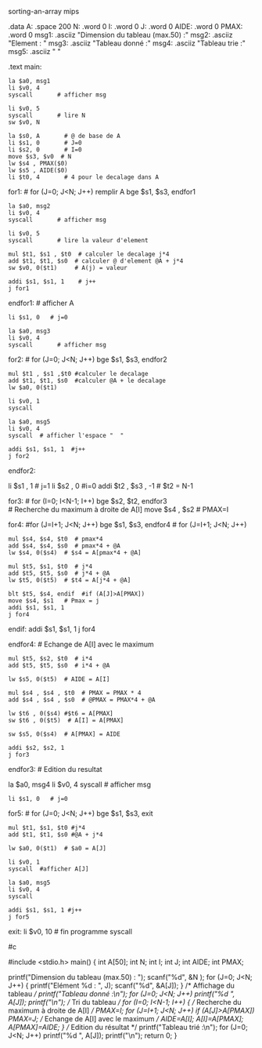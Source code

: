
 sorting-an-array
 mips
 
.data
A: .space 200
N: .word 0
I: .word 0
J: .word 0
AIDE: .word 0
PMAX: .word 0
msg1: .asciiz "Dimension du tableau (max.50) :"
msg2: .asciiz "Element : "
msg3: .asciiz "Tableau donné :"
msg4: .asciiz "Tableau trie :"
msg5: .asciiz " "

.text 
main:

    la $a0, msg1
    li $v0, 4
    syscall       # afficher msg

    li $v0, 5
    syscall       # lire N
    sw $v0, N

    la $s0, A       # @ de base de A
    li $s1, 0       # J=0
    li $s2, 0       # I=0
    move $s3, $v0  # N
    lw $s4 , PMAX($0)
    lw $s5 , AIDE($0)
    li $t0, 4       # 4 pour le decalage dans A


for1:  # for (J=0; J<N; J++)  remplir A
    bge $s1, $s3, endfor1

    la $a0, msg2
    li $v0, 4
    syscall       # afficher msg

    li $v0, 5
    syscall       # lire la valeur d'element

    mul $t1, $s1 , $t0  # calculer le decalage j*4
    add $t1, $t1, $s0  # calculer @ d'element @A + j*4
    sw $v0, 0($t1)     # A(j) = valeur

    addi $s1, $s1, 1    # j++
    j for1

endfor1:  # afficher A

    li $s1, 0   # j=0

    la $a0, msg3
    li $v0, 4
    syscall       # afficher msg

for2:  # for (J=0; J<N; J++)
    bge $s1, $s3, endfor2

    mul $t1 , $s1 ,$t0 #calculer le decalage
    add $t1, $t1, $s0  #calculer @A + le decalage
    lw $a0, 0($t1)

    li $v0, 1
    syscall

    la $a0, msg5 
    li $v0, 4
    syscall  # afficher l'espace "  "

    addi $s1, $s1, 1  #j++
    j for2

endfor2:

li $s1 , 1  # j=1
li $s2 , 0  #i=0
addi $t2 , $s3 , -1  # $t2 = N-1


for3:  # for (I=0; I<N-1; I++)
    bge $s2, $t2, endfor3  
    #  Recherche du maximum à droite de A[I] 
    move $s4 , $s2  # PMAX=I
    
for4:  #for (J=I+1; J<N; J++)
    bge $s1, $s3, endfor4  # for (J=I+1; J<N; J++)

    mul $s4, $s4, $t0  # pmax*4
    add $s4, $s4, $s0  # pmax*4 + @A
    lw $s4, 0($s4)  # $s4 = A[pmax*4 + @A]

    mul $t5, $s1, $t0  # j*4
    add $t5, $t5, $s0  # j*4 + @A
    lw $t5, 0($t5)  # $t4 = A[j*4 + @A]

    blt $t5, $s4, endif  #if (A[J]>A[PMAX])
    move $s4, $s1   # Pmax = j
    addi $s1, $s1, 1
    j for4

endif:
    addi $s1, $s1, 1
    j for4

endfor4: # Echange de A[I] avec le maximum 

    mul $t5, $s2, $t0  # i*4
    add $t5, $t5, $s0  # i*4 + @A 

    lw $s5, 0($t5)  # AIDE = A[I]

    mul $s4 , $s4 , $t0  # PMAX = PMAX * 4
    add $s4 , $s4 , $s0  # @PMAX = PMAX*4 + @A

    lw $t6 , 0($s4) #$t6 = A[PMAX]
    sw $t6 , 0($t5)  # A[I] = A[PMAX]

    sw $s5, 0($s4)  # A[PMAX] = AIDE

    addi $s2, $s2, 1
    j for3

endfor3:  # Edition du resultat

la $a0, msg4
li $v0, 4
syscall       # afficher msg


    li $s1, 0   # j=0
    
for5:  # for (J=0; J<N; J++)
    bge $s1, $s3, exit

    mul $t1, $s1, $t0 #j*4
    add $t1, $t1, $s0 #@A + j*4

    lw $a0, 0($t1)  # $a0 = A[J] 
  
    li $v0, 1
    syscall  #afficher A[J]

    la $a0, msg5
    li $v0, 4
    syscall  

    addi $s1, $s1, 1 #j++
    j for5

exit:
    li $v0, 10  # fin programme
    syscall


 
#c

#include <stdio.h>
main()
{
int A[50];
int N;
int I; 
int J; 
int AIDE; 
int PMAX;

printf("Dimension du tableau (max.50) : ");
scanf("%d", &N );
for (J=0; J<N; J++)
{
printf("Elément %d : ", J);
scanf("%d", &A[J]);
}
/* Affichage du tableau */
printf("Tableau donné :\n");
for (J=0; J<N; J++)
printf("%d ", A[J]);
printf("\n");
/* Tri du tableau */
for (I=0; I<N-1; I++)
{
/* Recherche du maximum à droite de A[I] */
PMAX=I;
for (J=I+1; J<N; J++)
if (A[J]>A[PMAX]) PMAX=J;
/* Echange de A[I] avec le maximum */
AIDE=A[I];
A[I]=A[PMAX];
A[PMAX]=AIDE;
}
/* Edition du résultat */
printf("Tableau trié :\n");
for (J=0; J<N; J++)
printf("%d ", A[J]);
printf("\n");
return 0;
}

